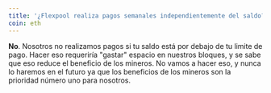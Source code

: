 ```yaml
---
title: '¿Flexpool realiza pagos semanales independientemente del saldo?'
coin: eth
---
```


**No**. Nosotros no realizamos pagos si tu saldo está por debajo de tu limite de pago. Hacer eso requeriría "gastar" espacio en nuestros bloques, y se sabe que eso reduce el beneficio de los mineros. No vamos a hacer eso, y nunca lo haremos en el futuro ya que los beneficios de los mineros son la prioridad número uno para nosotros.
